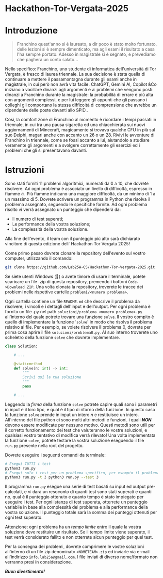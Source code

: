 # Hackathon-Tor-Vergata-2025

# Introduzione 

>Franchino quest'anno si è laureato, 
>a dir poco è stato molto fortunato, 
>delle lezioni si è sempre dimenticato, 
>ma agli esami il risultato a casa l'ha sempre portato. 
>Adesso in magistrale si è segnato, 
>e prevediamo che pagherà un conto salato... 

Nello specifico: Franchino, uno studente di informatica dell'università di Tor Vergata, è fresco di laurea triennale. La sua decisione è stata quella di continuare a mettere il passamontagna durante gli esami anche in magistrale, in cui però non avrà vita facile. 
ChatGPT, Gemini AI, Copilot &Co iniziano a vacillare dinanzi agli argomenti e ai problemi che vengono posti dinanzi a Franchino durante la magistrale: la probabilità di errare è più alta con argomenti complessi, e per lui leggere gli appunti che gli passano i colleghi gli comportano la stessa difficoltà di comprensione che avrebbe un dipendente delle poste davanti allo SPID.. 

Così, la comfort zone di Franchino al momento è ricordare i tempi passati in triennale, in cui tra una pausa sigaretta ed una chiacchierata sui nuovi aggiornamenti di Minecraft, magicamente si trovava qualche CFU in più sul suo Delphi, magari anche con accanto un 26 o un 28. Rivivi le avventure di Franchino in triennale, come se fossi accanto a lui, aiutandolo a studiare veramente gli argomenti e a svolgere correttamente gli esercizi ed i problemi che gli si presentavano davanti. 
# Istruzioni 

Sono stati forniti 11 problemi algoritmici, numerati da 0 a 10, che dovrete risolvere. Ad ogni problema è associato un livello di difficoltà, espresso in fiamme 🔥. Più fiamme indicano una maggiore difficoltà, da un minimo di 1 a un massimo di 5. Dovrete scrivere un programma in Python che risolva il problema assegnato, seguendo le specifiche fornite. Ad ogni problema risolto vi verrà assegnato un punteggio che dipenderà da: 
- Il numero di test superati; 
- Le performance della vostra soluzione; 
- La complessità della vostra soluzione. 

Alla fine dell'evento, il team con il punteggio più alto sarà dichiarato vincitore di questa edizione dell' Hackathon Tor Vergata 2025! 

Come primo passo dovrete clonare la repository dell'evento sul vostro computer, utilizzando il comando:

```bash 
git clone https://github.com/Lab25A-CS/Hackathon-Tor-Vergata-2025.git
```

Se siete utenti Windows (🐣) o avete timore di usare il terminale, potete scaricare un file .zip di questa repository, premendo i bottoni `Code->Download ZIP`. Una volta clonata la repository, troverete le tracce dei problemi nelle rispettive cartelle `problemi/<numero problema>`.

Ogni cartella contiene un file `README.md` che descrive il problema da risolvere, i vincoli e i dettagli dell'input e dell'output. 
Per ogni problema è fornito un file .py nel path `soluzioni/problema <numero problema>.py` all'interno del quale potrete trovare una funzione `solve`. Il vostro compito è quello di implementare la funzione '`solve`' in modo che risolva il problema relativo al file. Per esempio, se volete risolvere il problema 0, dovrete per prima cosa aprire il file `soluzioni/problema0.py`. Al suo interno troverete uno scheletro della funzione `solve` che dovrete implementare.

```python 
class Solution:

    # ...

    @staticmethod
    def solve(n: int) -> int:
        """
        Scrivi qui la tua soluzione
        """
        pass

    # ...
```

Leggendo la *firma* della funzione `solve` potrete capire quali sono i parametri in input e il loro tipo, e qual è il tipo di ritorno della funzione. In questo caso la funzione `solve` prende in input un intero $n$ e restituisce un intero. All'interno del file python ci sono molti altri metodi e funzioni, i quali ***NON*** devono essere modificate per nessuno motivo. Questi metodi sono utili per il corretto funzionamento dei test che valuteranno le vostre soluzioni, e qualsiasi vostro tentativo di modifica verrà rilevato! Una volta implementata la funzione `solve`, potrete testare la vostra soluzione eseguendo il file `run.py` presente nella root del progetto.

Dovrete eseguire i seguenti comandi da terminale:
```bash 
# Esegui TUTTI i test 
python3 run.py 
# Esegui solo i test per un problema specifico, per esempio il problema 3 
python3 run.py -t 3 python3 run.py --test 3 
```

Il programma `run.py` esegue una serie di test basati su input ed output pre-calcolati, e vi darà un resoconto di quanti test sono stati superati e quanti no, qual è il punteggio ottenuto e quanto tempo è stato impiegato per eseguire i test. Per ogni istanza di test superata, otterrete un punteggio variabile in base alla complessità del problema e alla performance della vostra soluzione. Il punteggio totale sarà la somma dei punteggi ottenuti per ogni test superato. 

Attenzione: ogni problema ha un *tempo limite* entro il quale la vostra soluzione deve restituire un risultato. Se il tempo limite viene superato, il test verrà considerato fallito e non otterrete alcun punteggio per quel test. 

Per la consegna dei problemi, dovrete comprimere le vostre soluzioni all'interno di un file zip denominato `<NOMETEAM>.zip` ed inviarle via e-mail all'indirizzo `info.lab25a@gmail.com`. I file inviati di diverso nome/formato non verranno presi in considerazione.

***Buon divertimento!*** 